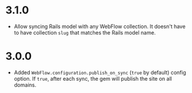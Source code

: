 # 3.1.0

* Allow syncing Rails model with any WebFlow collection. It doesn't have to have collection `slug` that matches the Rails model name.

# 3.0.0

* Added `WebFlow.configuration.publish_on_sync` (`true` by default) config option. If `true`, after each sync, the gem will publish the site on all domains.

